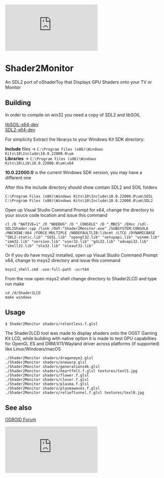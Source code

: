 ![Shader2Monitor](https://forum.odroid.com/download/file.php?id=14567)

# Shader2Monitor
An SDL2 port of oShaderToy that Displays GPU Shaders onto your TV or Monitor

## Building

In order to compile on win32 you need a copy of SDL2 and libSOIL

[libSOIL-x64-dev](https://github.com/AreaScout/Shader2LCD/raw/dep-libs/libSOIL-x64-dev.zip)  
[SDL2-x64-dev](https://github.com/AreaScout/Shader2LCD/raw/dep-libs/sdl2-x64-dev.zip)  

For simplicity Extract the librarys to your Windows Kit SDK directory:

__Include__ files -> `C:\Program Files (x86)\Windows Kits\10\Include\10.0.22000.0\um`  
__Libraries__ -> `C:\Program Files (x86)\Windows Kits\10\Lib\10.0.22000.0\um\x64`  

__10.0.22000.0__ is the current Windows SDK version, you may have a different one

After this the include directory should show contain SDL2 and SOIL folders
```
C:\Program Files (x86)\Windows Kits\10\Include\10.0.22000.0\um\SOIL
C:\Program Files (x86)\Windows Kits\10\Include\10.0.22000.0\um\SDL2
```
Open up Visual Studio Command Prompt for x64, change the directory to your souce code location and issue this command

```
cl /D "NATIVE=1" /D "NDEBUG" /D "_CONSOLE" /D "_MBCS" /EHsc /sdl- SDL2Shader.cpp /link /OUT:"Shader2Monitor.exe" /SUBSYSTEM:CONSOLE /MACHINE:X64 /FORCE:MULTIPLE /NODEFAULTLIB:libcmt /LTCG /DYNAMICBASE "SDL2-static.lib" "SOIL.lib" "opengl32.lib" "setupapi.lib" "winmm.lib" "imm32.lib" "version.lib" "user32.lib" "gdi32.lib" "advapi32.lib" "shell32.lib" "ole32.lib" "oleaut32.lib"
```

Or if you do have msys2 installed, open up Visual Studio Command Prompt x64, change to msys2 directory and issue this command

```
msys2_shell.cmd -use-full-path -ucrt64
```

From the now open msys2 shell change directory to Shader2LCD and type run make 

```
cd /d/Shader2LCD
make windows
````

## Usage

```
$ Shader2Monitor shaders/relentless.f.glsl
```

The Shader2LCD tool was made to display shaders onto the OGST Gaming Kit LCD, while building with native option
it is made to test GPU capabilties for OpenGL ES and DRM/X11/Wayland driver across platforms (if supported) like
Linux/Windows/macOS

```
./Shader2Monitor shaders/dragoneye2.glsl
./Shader2Monitor shaders/onewarp.glsl
./Shader2Monitor shaders/generations4k.glsl
./Shader2Monitor shaders/heartfelt.f.glsl textures/texl5.jpg
./Shader2Monitor shaders/flower.f.glsl
./Shader2Monitor shaders/clover.f.glsl
./Shader2Monitor shaders/plasma.f.glsl
./Shader2Monitor shaders/plasmawaves.f.glsl
./Shader2Monitor shaders/relieftunnel.f.glsl textures/texl0.jpg
```
## See also

[ODROID Forum](https://forum.odroid.com/viewtopic.php?f=201&t=40962)

![Shader2Monitor](https://forum.odroid.com/download/file.php?id=7403)